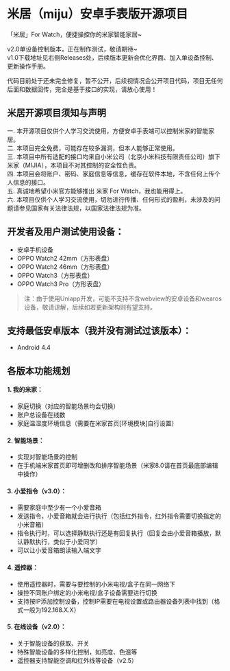 # 米居（miju）安卓手表版开源项目
「米居」For Watch，便捷操控你的米家智能家居~    

v2.0单设备控制版本，正在制作测试，敬请期待~  
v1.0下载地址见右侧Releases处，后续版本更新会优化界面、加入单设备控制、更新操作手册。 

代码目前处于还未完全修复，暂不公开，后续视情况会公开项目代码，项目无任何后面和数据回传，完全是基于接口的实现，请放心使用！

## 米居开源项目须知与声明
一. 本开源项目仅供个人学习交流使用，方便安卓手表端可以控制米家的智能家居。  
二. 本项目完全免费，可能存在较多漏洞，但本人能够正常使用。  
三. 本项目中所有适配的接口均来自小米公司（北京小米科技有限责任公司）旗下米家（MIJIA），本项目不对其控制的安全性负责。  
四. 本项目会将账户、密码、家庭信息等信息，缓存在软件本地，不含任何上传个人信息的接口。   
五. 真诚地希望小米官方能够推出 米家 For Watch，我也能用得上。   
六. 本项目仅供个人学习交流使用，切勿进行传播、任何形式的盈利，未涉及的问题请参见国家有关法律法规，以国家法律法规为准。

## 开发者及用户测试使用设备：
- 安卓手机设备
- OPPO Watch2 42mm（方形表盘）
- OPPO Watch2 46mm（方形表盘）
- OPPO Watch3（方形表盘）
- OPPO Watch3 Pro（方形表盘）
> 注：由于使用Uniapp开发，可能不支持不含webview的安卓设备和wearos设备，敬请谅解，后续如若更新架构则有望支持。

## 支持最低安卓版本（我并没有测试过该版本）：
- Android 4.4

## 各版本功能规划
#### 1. 我的米家：
- 家庭切换（对应的智能场景均会切换）
- 账户总设备在线数
- 家庭温湿度环境信息（需要在米家首页[环境模块]自行设置）

#### 2. 智能场景：
- 实现对智能场景的控制
- 在手机端米家首页即可增删改和排序智能场景（米家8.0请在首页最底部编辑中操作）

#### 3. 小爱指令（v3.0）：
- 需要家庭中至少有一个小爱音箱
- 发送指令，小爱音箱就会进行执行（包括红外指令，红外指令需要切换指定的小米音箱）
- 指令执行时，可以选择静默执行还是有回复执行（回复会由小爱音箱播放，默认静默执行，类似于小爱同学）
- 可以让小爱音箱朗读输入端文字

#### 4. 遥控器：
- 使用遥控器时，需要与要控制的小米电视/盒子在同一网络下
- 操控不同账户绑定的小米电视/盒子设备需要进行切换
- 支持按IP添加控制设备，控制IP需要在电视设置或路由器设备列表中找到（格式一般为192.168.X.X）

#### 5. 在线设备（v2.0）：
- 关于智能设备的获取、开关
- 特殊智能设备的多样化控制，如亮度、色温等
- 遥控器支持智能空调和红外线等设备（v2.5）
